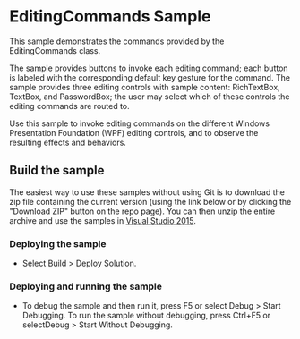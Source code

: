 # EditingCommands Sample
This sample demonstrates the commands provided by the EditingCommands class.

The sample provides buttons to invoke each editing command; each button is labeled with the corresponding default key gesture for the command. The sample provides three editing controls with sample content: RichTextBox, TextBox, and PasswordBox; the user may select which of these controls the editing commands are routed to.

Use this sample to invoke editing commands on the different Windows Presentation Foundation (WPF) editing controls, and to observe the resulting effects and behaviors.

## Build the sample
The easiest way to use these samples without using Git is to download the zip file containing the current version (using the link below or by clicking the "Download ZIP" button on the repo page). You can then unzip the entire archive and use the samples in [Visual Studio 2015](https://www.visualstudio.com/wpf-vs).

### Deploying the sample
- Select Build > Deploy Solution. 

### Deploying and running the sample
- To debug the sample and then run it, press F5 or select Debug >  Start Debugging. To run the sample without debugging, press Ctrl+F5 or selectDebug > Start Without Debugging. 

